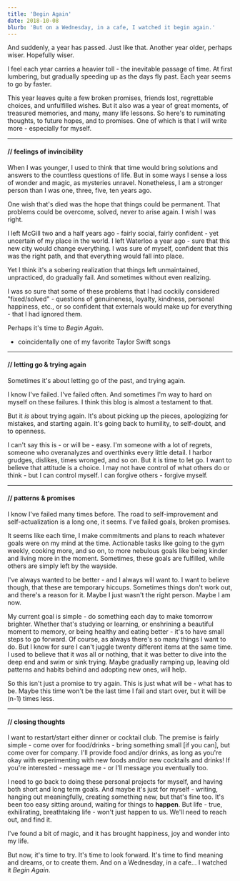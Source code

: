 ```yaml
---
title: 'Begin Again'
date: 2018-10-08
blurb: 'But on a Wednesday, in a cafe, I watched it begin again.'
---
```


And suddenly, a year has passed. Just like that. Another year older, perhaps wiser. Hopefully wiser.

I feel each year carries a heavier toll - the inevitable passage of time. At first lumbering, but gradually speeding up as the days fly past. Each year seems to go by faster.

This year leaves quite a few broken promises, friends lost, regrettable choices, and unfulfilled wishes. But it also was a year of great moments, of treasured memories, and many, many life lessons. So here's to ruminating thoughts, to future hopes, and to promises. One of which is that I will write more - especially for myself.

---

#### // feelings of invincibility

When I was younger, I used to think that time would bring solutions and answers to the countless questions of life. But in some ways I sense a loss of wonder and magic, as mysteries unravel. Nonetheless, I am a stronger person than I was one, three, five, ten years ago.

One wish that's died was the hope that things could be permanent. That problems could be overcome, solved, never to arise again. I wish I was right.

I left McGill two and a half years ago - fairly social, fairly confident - yet uncertain of my place in the world. I left Waterloo a year ago - sure that this new city would change everything. I was sure of myself, confident that this was the right path, and that everything would fall into place.

Yet I think it's a sobering realization that things left unmaintained, unpracticed, do gradually fail. And sometimes without even realizing.

I was so sure that some of these problems that I had cockily considered "fixed/solved" - questions of genuineness, loyalty, kindness, personal happiness, etc., or so confident that externals would make up for everything - that I had ignored them.

Perhaps it's time to _Begin Again_.

- coincidentally one of my favorite Taylor Swift songs

---

#### // letting go & trying again

Sometimes it's about letting go of the past, and trying again.

I know I've failed. I've failed often. And sometimes I'm way to hard on myself on these failures. I think this blog is almost a testament to that.

But it _is_ about trying again. It's about picking up the pieces, apologizing for mistakes, and starting again. It's going back to humility, to self-doubt, and to openness.

I can't say this is - or will be - easy. I'm someone with a lot of regrets, someone who overanalyzes and overthinks every little detail. I harbor grudges, dislikes, times wronged, and so on. But it is time to let go. I want to believe that attitude is a choice. I may not have control of what others do or think - but I can control myself. I can forgive others - forgive myself.

---

#### // patterns & promises

I know I've failed many times before. The road to self-improvement and self-actualization is a long one, it seems. I've failed goals, broken promises.

It seems like each time, I make commitments and plans to reach whatever goals were on my mind at the time. Actionable tasks like going to the gym weekly, cooking more, and so on, to more nebulous goals like being kinder and living more in the moment. Sometimes, these goals are fulfilled, while others are simply left by the wayside.

I've always wanted to be better - and I always will want to. I want to believe though, that these are temporary hiccups. Sometimes things don't work out, and there's a reason for it. Maybe I just wasn't the right person. Maybe I am now.

My current goal is simple - do something each day to make tomorrow brighter. Whether that's studying or learning, or enshrining a beautiful moment to memory, or being healthy and eating better - it's to have small steps to go forward. Of course, as always there's so many things I want to do. But I know for sure I can't juggle twenty different items at the same time. I used to believe that it was all or nothing, that it was better to dive into the deep end and swim or sink trying. Maybe gradually ramping up, leaving old patterns and habits behind and adopting new ones, will help.

So this isn't just a promise to try again. This is just what will be - what has to be. Maybe this time won't be the last time I fail and start over, but it will be (n-1) times less.

---

#### // closing thoughts

I want to restart/start either dinner or cocktail club. The premise is fairly simple - come over for food/drinks - bring something small [if you can], but come over for company. I'll provide food and/or drinks, as long as you're okay with experimenting with new foods and/or new cocktails and drinks! If you're interested - message me - or I'll message you eventually too.

I need to go back to doing these personal projects for myself, and having both short and long term goals. And maybe it's just for myself - writing, hanging out meaningfully, creating something new, but that's fine too. It's been too easy sitting around, waiting for things to **happen**. But life - true, exhilirating, breathtaking life - won't just happen to us. We'll need to reach out, and find it.

I've found a bit of magic, and it has brought happiness, joy and wonder into my life.

But now, it's time to try. It's time to look forward. It's time to find meaning and dreams, or to create them. And on a Wednesday, in a cafe... I watched it _Begin Again_.

